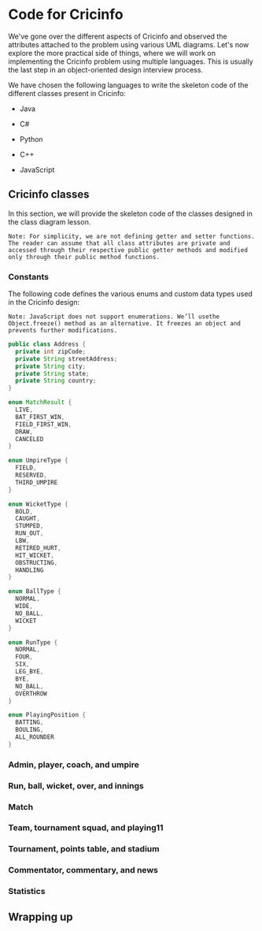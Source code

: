 # Code for Cricinfo
We've gone over the different aspects of Cricinfo and observed the attributes attached to the problem using various UML diagrams. Let's now explore the more practical side of things, where we will work on implementing the Cricinfo problem using multiple languages. This is usually the last step in an object-oriented design interview process.

We have chosen the following languages to write the skeleton code of the different classes present in Cricinfo:

- Java

- C#

- Python

- C++

- JavaScript

## Cricinfo classes
In this section, we will provide the skeleton code of the classes designed in the class diagram lesson.
```
Note: For simplicity, we are not defining getter and setter functions. The reader can assume that all class attributes are private and accessed through their respective public getter methods and modified only through their public method functions.
```
### Constants
The following code defines the various enums and custom data types used in the Cricinfo design:
```
Note: JavaScript does not support enumerations. We’ll usethe Object.freeze() method as an alternative. It freezes an object and prevents further modifications.
```

```java
public class Address {
  private int zipCode;
  private String streetAddress;
  private String city;
  private String state;
  private String country;
}

enum MatchResult {
  LIVE,
  BAT_FIRST_WIN,
  FIELD_FIRST_WIN,
  DRAW,
  CANCELED
}

enum UmpireType {
  FIELD,
  RESERVED,
  THIRD_UMPIRE
}

enum WicketType {
  BOLD,
  CAUGHT,
  STUMPED,
  RUN_OUT,
  LBW,
  RETIRED_HURT,
  HIT_WICKET,
  OBSTRUCTING,
  HANDLING
}

enum BallType {
  NORMAL,
  WIDE,
  NO_BALL,
  WICKET
}

enum RunType {
  NORMAL,
  FOUR,
  SIX,
  LEG_BYE,
  BYE,
  NO_BALL,
  OVERTHROW
}

enum PlayingPosition {
  BATTING, 
  BOULING,
  ALL_ROUNDER
}
```
### Admin, player, coach, and umpire
### Run, ball, wicket, over, and innings
### Match
### Team, tournament squad, and playing11
### Tournament, points table, and stadium
### Commentator, commentary, and news
### Statistics
## Wrapping up
